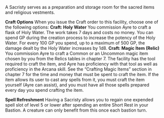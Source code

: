 A Sacristy serves as a preparation and storage room for the sacred items and religious vestments.

**Craft Options** When you issue the Craft order to this facility, choose one of the following options:
**Craft: Holy Water** You commission Ayre to craft a flask of Holy Water. The work takes 7 days and costs no money. You can spend GP during the creation process
to increase the potency of the Holy Water. For every 100 GP you spend, up to a maximum of 500 GP, the damage dealt by the Holy Water increases by 1d8.
**Craft: Magic Item (Relic)** You commission Ayre to craft a Common or an Uncommon magic item chosen by you from the Relics tables in chapter 7. The facility
has the tool required to craft the item, and Ayre has proficiency with that tool as well as proficiency in the Arcana skill. See the “Crafting Magic Items” section in chapter 7 for the time and money that must be spent to craft the item. If the item allows its user to cast any
spells from it, you must craft the item yourself (Ayre can assist), and you must have all those spells prepared every day you spend crafting the item.

**Spell Refreshment** Having a Sacristy allows you to regain one expended spell slot of level 5 or lower after spending an entire Short Rest in your Bastion. A creature can only benefit from this once each bastion turn.